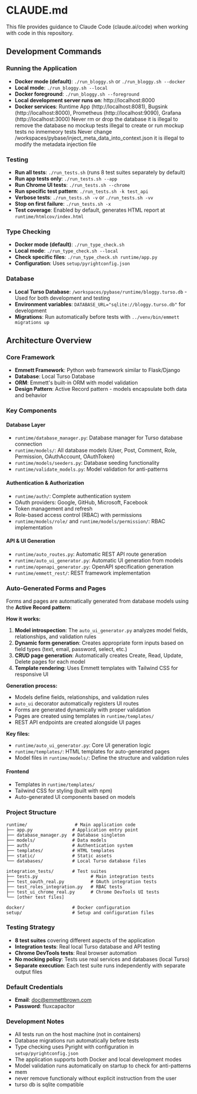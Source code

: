# CLAUDE.md

This file provides guidance to Claude Code (claude.ai/code) when working with code in this repository.

## Development Commands

### Running the Application
- **Docker mode (default)**: `./run_bloggy.sh` or `./run_bloggy.sh --docker`
- **Local mode**: `./run_bloggy.sh --local`
- **Docker foreground**: `./run_bloggy.sh --foreground`
- **Local development server runs on**: http://localhost:8000
- **Docker services**: Runtime App (http://localhost:8081), Bugsink (http://localhost:8000), Prometheus (http://localhost:9090), Grafana (http://localhost:3000)
Never rm or drop the database
it is illegal to remove the database
no mockup tests
illegal to create or run mockup tests
no inmemeory tests
Never change /workspaces/pybase/inject_meta_data_into_context.json
it is illegal to modify the metadata injection file

### Testing
- **Run all tests**: `./run_tests.sh` (runs 8 test suites separately by default)
- **Run app tests only**: `./run_tests.sh --app`
- **Run Chrome UI tests**: `./run_tests.sh --chrome`
- **Run specific test pattern**: `./run_tests.sh -k test_api`
- **Verbose tests**: `./run_tests.sh -v` or `./run_tests.sh -vv`
- **Stop on first failure**: `./run_tests.sh -x`
- **Test coverage**: Enabled by default, generates HTML report at `runtime/htmlcov/index.html`

### Type Checking
- **Docker mode (default)**: `./run_type_check.sh`
- **Local mode**: `./run_type_check.sh --local`
- **Check specific files**: `./run_type_check.sh runtime/app.py`
- **Configuration**: Uses `setup/pyrightconfig.json`

### Database
- **Local Turso Database**: `/workspaces/pybase/runtime/bloggy.turso.db` - Used for both development and testing
- **Environment variables**: `DATABASE_URL="sqlite://bloggy.turso.db"` for development
- **Migrations**: Run automatically before tests with `../venv/bin/emmett migrations up`

## Architecture Overview

### Core Framework
- **Emmett Framework**: Python web framework similar to Flask/Django
- **Database**: Local Turso Database
- **ORM**: Emmett's built-in ORM with model validation
- **Design Pattern**: Active Record pattern - models encapsulate both data and behavior

### Key Components

#### Database Layer
- `runtime/database_manager.py`: Database manager for Turso database connection
- `runtime/models/`: All database models (User, Post, Comment, Role, Permission, OAuthAccount, OAuthToken)
- `runtime/models/seeders.py`: Database seeding functionality
- `runtime/validate_models.py`: Model validation for anti-patterns

#### Authentication & Authorization
- `runtime/auth/`: Complete authentication system
- OAuth providers: Google, GitHub, Microsoft, Facebook
- Token management and refresh
- Role-based access control (RBAC) with permissions
- `runtime/models/role/` and `runtime/models/permission/`: RBAC implementation

#### API & UI Generation
- `runtime/auto_routes.py`: Automatic REST API route generation
- `runtime/auto_ui_generator.py`: Automatic UI generation from models
- `runtime/openapi_generator.py`: OpenAPI specification generation
- `runtime/emmett_rest/`: REST framework implementation

### Auto-Generated Forms and Pages
Forms and pages are automatically generated from database models using the **Active Record pattern**:

**How it works:**
1. **Model introspection**: The `auto_ui_generator.py` analyzes model fields, relationships, and validation rules
2. **Dynamic form generation**: Creates appropriate form inputs based on field types (text, email, password, select, etc.)
3. **CRUD page generation**: Automatically creates Create, Read, Update, Delete pages for each model
4. **Template rendering**: Uses Emmett templates with Tailwind CSS for responsive UI

**Generation process:**
- Models define fields, relationships, and validation rules
- `auto_ui` decorator automatically registers UI routes
- Forms are generated dynamically with proper validation
- Pages are created using templates in `runtime/templates/`
- REST API endpoints are created alongside UI pages

**Key files:**
- `runtime/auto_ui_generator.py`: Core UI generation logic
- `runtime/templates/`: HTML templates for auto-generated pages
- Model files in `runtime/models/`: Define the structure and validation rules

#### Frontend
- Templates in `runtime/templates/`
- Tailwind CSS for styling (built with npm)
- Auto-generated UI components based on models

### Project Structure
```
runtime/                  # Main application code
├── app.py               # Application entry point
├── database_manager.py  # Database singleton
├── models/              # Data models
├── auth/                # Authentication system
├── templates/           # HTML templates
├── static/              # Static assets
└── databases/           # Local Turso database files

integration_tests/       # Test suites
├── tests.py                    # Main integration tests
├── test_oauth_real.py          # OAuth integration tests
├── test_roles_integration.py   # RBAC tests
├── test_ui_chrome_real.py      # Chrome DevTools UI tests
└── [other test files]

docker/                  # Docker configuration
setup/                   # Setup and configuration files
```

### Testing Strategy
- **8 test suites** covering different aspects of the application
- **Integration tests**: Real local Turso database and API testing
- **Chrome DevTools tests**: Real browser automation
- **No mocking policy**: Tests use real services and databases (local Turso)
- **Separate execution**: Each test suite runs independently with separate output files

### Default Credentials
- **Email**: doc@emmettbrown.com
- **Password**: fluxcapacitor

### Development Notes
- All tests run on the host machine (not in containers)
- Database migrations run automatically before tests
- Type checking uses Pyright with configuration in `setup/pyrightconfig.json`
- The application supports both Docker and local development modes
- Model validation runs automatically on startup to check for anti-patterns
- mem
- never remove functionaly without explicit instruction from the user
- turso db is sqlite compatible